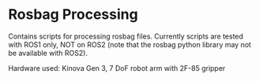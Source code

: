 # Rosbag Processing

Contains scripts for processing rosbag files. Currently scripts are tested with ROS1 only, NOT on ROS2 (note that the rosbag python library may not be available with ROS2).

Hardware used: Kinova Gen 3, 7 DoF robot arm with 2F-85 gripper